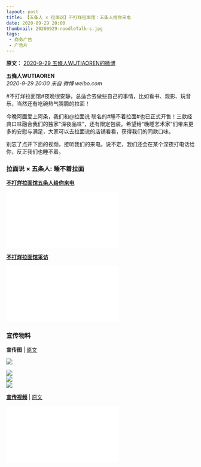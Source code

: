```yaml
---
layout: post
title: 【五条人 × 拉面说】不打烊拉面馆：五条人给你来电
date: 2020-09-29 20:00
thumbnail: 20200929-noodleTalk-s.jpg
tags:
 - 商务广告
 - 广告片
---
```


**原文**： [2020-9-29 五條人WUTIAOREN的微博](https://weibo.com/1767922590/JmTY0thlu)

**五條人WUTIAOREN**  
*2020-9-29 20:00 来自 微博 weibo.com*

\#不打烊拉面馆#夜晚很安静，总适合去做些自己的事情，比如看书、观影、玩音乐，当然还有吃碗热气腾腾的拉面！

今晚阿面爱上阿条，我们和@拉面说 联名的#睡不着拉面#也已正式开售！三款经典口味融合我们的独家“深夜品味”，还有限定包装。希望给“晚睡艺术家”们带来更多的安慰与满足，大家可以去拉面说的店铺看看，获得我们的同款口味。

别忘了点开下面的视频，接听我们的来电。说不定，我们还会在某个深夜打电话给你，反正我们也睡不着。

### 拉面说 × 五条人: 睡不着拉面

[**不打烊拉面馆五条人给你来电**](https://www.bilibili.com/video/BV1jT4y1K7jB?p=21)
<div class="iframe-container"><iframe class="responsive-iframe" src="//player.bilibili.com/player.html?aid=928718110&bvid=BV1jT4y1K7jB&cid=284783962&page=21" frameborder="no" allowfullscreen="true"></iframe></div>

[**不打烊拉面馆采访**](https://www.bilibili.com/video/BV13a4y1L7gC)
<div class="iframe-container"><iframe class="responsive-iframe" src="//player.bilibili.com/player.html?aid=669933433&bvid=BV13a4y1L7gC&cid=243838971&page=1" frameborder="no" allowfullscreen="true"></iframe></div>

### 宣传物料

**宣传图** \| [原文](https://weibo.com/5925214197/JmrSQ8nEs)

![](https://wx1.sinaimg.cn/mw1024/006sZASVly1gj4bbfgee3j33cx1sex6s.jpg)

<div class="gallery-container">
<div class="gallery-item">
<img src="https://wx1.sinaimg.cn/mw1024/006sZASVly1gj4bbgzpthj31t22pg7wl.jpg" >
</div>
<div class="gallery-item">
<img src="https://wx1.sinaimg.cn/mw1024/006sZASVly1gj4bbdlqg2j31t22pge85.jpg" >
</div>
<div class="gallery-item">
<img src="https://wx4.sinaimg.cn/mw1024/006sZASVly1gj4bbict40j31t22pgkjo.jpg" >
</div>
</div>

[**宣传视频**](https://www.bilibili.com/video/BV1jT4y1K7jB?p=22) \| [原文](https://weibo.com/5925214197/JoxprqNjZ)
<div class="iframe-container"><iframe class="responsive-iframe" src="//player.bilibili.com/player.html?aid=928718110&bvid=BV1jT4y1K7jB&cid=286215493&page=22" frameborder="no" allowfullscreen="true"></iframe></div>
